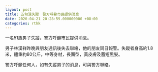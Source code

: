 ```yaml
---
layout: post
title: 五旬漢失蹤　警方呼籲市民提供消息
date: 2020-04-21 20:28:59.000000000 +08:00
categories: rthk
---
```


一名51歲男子失蹤，警方呼籲市民提供消息。

男子林漢祥昨晚與朋友通訊後失去聯絡，他的朋友同日報警。失蹤者身高約1.8米，體重約80公斤，中等身材，長面型，黃皮膚及蓄短黑髮。

警方呼籲任何人，如有失蹤男子的消息，可與警方聯絡。

